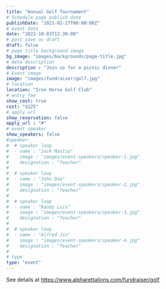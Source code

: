 ```yaml
---
title: "Annual Golf Tournament"
# Schedule page publish date
publishDate: "2021-02-27T00:00:00Z"
# event date
date: "2022-10-03T12:30:00"
# post save as draft
draft: false
# page title background image
bg_image: "images/backgrounds/page-title.jpg"
# meta description
description : "Join us for a picnic dinner"
# Event image
image: "images/fundraiser/golf.jpg"
# location
location: "Iron Horse Golf Club"
# entry fee
show_cost: true
cost: "$125"
# apply url
show_reservation: false
apply_url : "#"
# event speaker
show_speakers: false
#speaker:
#  # speaker loop
#  - name : "Jack Mastio"
#    image : "images/event-speakers/speaker-1.jpg"
#    designation : "Teacher"
#
#  # speaker loop
#  - name : "John Doe"
#    image : "images/event-speakers/speaker-2.jpg"
#    designation : "Teacher"
#
#  # speaker loop
#  - name : "Randy Luis"
#    image : "images/event-speakers/speaker-3.jpg"
#    designation : "Teacher"
#
#  # speaker loop
#  - name : "Alfred Jin"
#    image : "images/event-speakers/speaker-4.jpg"
#    designation : "Teacher"
#
# type
type: "event"
---
```



See details at https://www.alpharettalions.com/fundraiser/golf